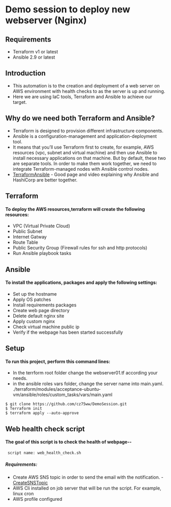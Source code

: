 # Demo session to deploy new webserver (Nginx)
## Requirements
* Terraform v1 or latest
* Ansible 2.9  or latest

## Introduction
* This automation is to the creation and deployment of a web server on AWS environment with health checks to as the server is up and running.
* Here we are using IaC tools, Terraform and Ansible to achieve our target.


## Why do we need both Terraform and Ansible?
* Terraform is designed to provision different infrastructure components.
* Ansible is a configuration-management and application-deployment tool. 
* It means that you’ll use Terraform first to create, for example, AWS resources (vpc, subnet and virtual machine) and then use Ansible to install necessary applications on that machine. But by default, these two are separate tools. In order to make them work together, we need to integrate Terraform-managed nodes with Ansible control nodes.
* [TerraformAnsible](https://www.hashicorp.com/resources/ansible-terraform-better-together) - Good page and video explaining why Ansible and HashiCorp are  better together.


## Terraform
#### To deploy the AWS resources,terraform will create the following resources:
* VPC (Virtual Private Cloud)
* Public Subnet
* Internet Gatway
* Route Table
* Public Security Group (Firewall rules for ssh and http protocols)
* Run Ansible playbook tasks

## Ansible
#### To install the applications, packages and apply the following settings:
*  Set up the hostname
*  Apply OS patches
*  Install requirements packages
*  Create web page directory
*  Delete default nginx site
*  Apply custom nginx
*  Check virtual machine public ip
*  Verify if the webpage has been started successfully

## Setup
#### To run this project, perform this command lines:
* In the terrform root folder change the webserver01.tf according your needs.
* in the ansible roles vars folder, change the server name into main.yaml.
./terraform/modules/acceptance-ubuntu-vm/ansible/roles/custom_tasks/vars/main.yaml
```
$ git clone https://github.com/cz75ww/DemoSession.git
$ Terraform init
$ terraform apply --auto-approve
```
## Web health check script
#### The goal of this script is to check the health of webpage--
     script name: web_health_check.sh
##### Requirements:
* Create AWS SNS topic in order to send the email with the notification. - [CreateSNSTopic](https://docs.aws.amazon.com/sns/latest/dg/sns-create-topic.html)
* AWS Cli installed on job server that will be run the script. For example, linux cron
* AWS profile configured
